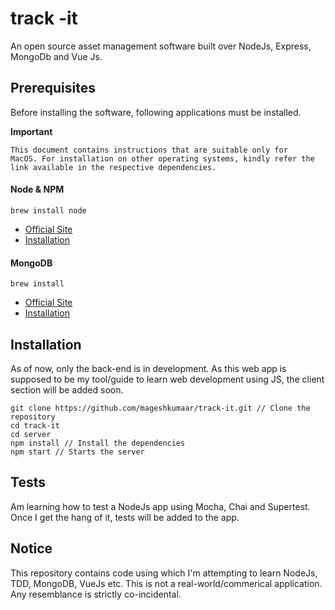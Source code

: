 # track -it

An open source asset management software built over NodeJs, Express, MongoDb and Vue Js. 

## Prerequisites
Before installing the software, following applications must be installed.

**Important**
```
This document contains instructions that are suitable only for
MacOS. For installation on other operating systems, kindly refer the link available in the respective dependencies.
```
#### Node & NPM
```
brew install node
```
* [Official Site](https://nodejs.org)
* [Installation](https://nodejs.org/en/download/)

#### MongoDB
```
brew install 
```
* [Official Site](https://www.mongodb.com/)
* [Installation](https://docs.mongodb.com/manual/administration/install-community/)

## Installation

As of now, only the back-end is in development. As this web app is supposed to be my tool/guide to learn web development using JS, the client section will be added soon.


```
git clone https://github.com/mageshkumaar/track-it.git // Clone the repository
cd track-it
cd server
npm install // Install the dependencies
npm start // Starts the server
```
 
 ## Tests

 Am learning how to test a NodeJs app using Mocha, Chai and Supertest. Once I get the hang of it, tests will be added to the app.

## Notice

This repository contains code using which I'm attempting to learn NodeJs, TDD, MongoDB, VueJs etc. This is not a real-world/commerical application. Any resemblance is strictly co-incidental.
